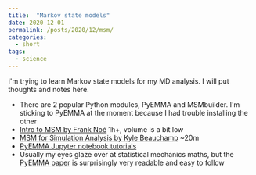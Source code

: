 ```yaml
---
title:  "Markov state models"
date: 2020-12-01
permalink: /posts/2020/12/msm/
categories: 
  - short
tags:
  - science 
---
```

I'm trying to learn Markov state models for my MD analysis. I will put thoughts and notes here.
- There are 2 popular Python modules, PyEMMA and MSMbuilder. I'm sticking to PyEMMA at the moment because I had trouble installing the other
- [Intro to MSM by Frank Noé](https://www.youtube.com/watch?v=YXppP_QTut8) 1h+, volume is a bit low
- [MSM for Simulation Analysis by Kyle Beauchamp](https://www.youtube.com/watch?v=0pB3pUXULmo) ~20m
- [PyEMMA Jupyter notebook tutorials](http://www.emma-project.org/latest/tutorials/notebooks/00-pentapeptide-showcase.html) 
- Usually my eyes glaze over at statistical mechanics maths, but the [PyEMMA paper](https://pubs.acs.org/doi/abs/10.1021/acs.jctc.5b00743) is surprisingly very readable and easy to follow 
